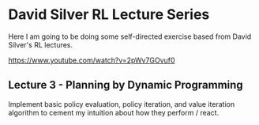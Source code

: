 # David Silver RL Lecture Series

Here I am going to be doing some self-directed exercise based from David Silver's
RL lectures.

https://www.youtube.com/watch?v=2pWv7GOvuf0

## Lecture 3 - Planning by Dynamic Programming

Implement basic policy evaluation, policy iteration, and value iteration algorithm
to cement my intuition about how they perform / react.
